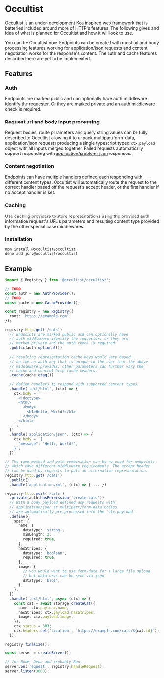 # Occultist
Occultist is an under-development Koa inspired web framework that is batteries included
around more of HTTP's features. The following gives and idea of what is planned for Occultist
and how it will look to use.

You can try Occultist now. Endpoints can be created with most url and body processing features
working for application/json requests and content negotiation works for the response's content.
The auth and cache features described here are yet to be implemented.


## Features

### Auth
Endpoints are marked public and can optionally have auth middleware identify the
requester. Or they are marked private and an auth middleware check is required.


### Request url and body input processing
Request bodies, route parameters and query string values can be fully described to
Occultist allowing it to unpack multipart/form-data, application/json requests 
producing a single typescript typed `ctx.payload` object with all inputs merged together.
Failed requests automatically support responding with
[application/problem+json](https://www.rfc-editor.org/rfc/rfc9457.html) responses.

### Content negotiation
Endpoints can have multiple handlers defined each responding with different content
types. Occultist will automatically route the request to the correct handler based
off the request's accept header, or the first handler if no accept handler is set.


### Caching
Use caching providers to store representations using the provided auth information
request's URL's parameters and resulting content type provided by the other special
case middlewares.


### Installation
```
npm install @occultist/occultist
deno add jsr:@occultist/occultist
```

## Example
```typescript
import { Registry } from '@occultist/occultist';

// TODO
const auth = new AuthProvider();
// TODO
const cache = new CacheProvider();

const registry = new Registry({
  root: 'https://example.com',
});

registry.http.get('/cats')
  // Endpoints are marked public and can optionally have
  // auth middleware identify the requester, or they are
  // marked private and the auth check is required.
  .public(auth.optional())
  
  // resulting representation cache keys would vary based
  // on the an auth key that is unique to the user that the above
  // middleware provides, other parameters can further vary the
  // cache and control http cache headers.
  .cache(cache.etag())

  // define handlers to respond with supported content types.
  .handle('text/html', (ctx) => {
    ctx.body = `
      <!doctype>
      <html>
        <body>
          <h1>Hello, World!</h1>
        </body>
      </html>
    `;
  })
  .handle('application/json', (ctx) => {
    ctx.body = `{
      "message": "Hello, World!",
    }`;
  });

// The same method and path combination can be re-used for endpoints
// which have different middleware requirements. The accept header
// can be used by requests to pull an alternative representation.
registry.http.get('/cats')
  .public()
  .handle('application/xml', (ctx) => { ... })

registry.http.post('/cats')
  .private(auth.hasPermission('create-cats'))
  // With a body payload defined any requests with
  // application/json or multipart/form-data bodies
  // are automatically pre-processed into the `ctx.payload`.
  .define({
    spec: {
      name: {
        datatype: 'string',
        minLength: 2,
        required: true,
      },
      hasStripes: {
        datatype: 'boolean',
        required: true,
      },
      image: {
        // you would want to use form-data for a large file upload
        // but data uris can be sent via json
        datatype: 'blob',
      },
    },
  })
  .handle('text/html', async (ctx) => {
    const cat = await storage.createCat({
      name: ctx.payload.name,
      hasStripes: ctx.payload.hasStripes,
      image: ctx.payload.image,
    });
    ctx.status = 303;
    ctx.headers.set('Location', `https://example.com/cats/${cat.id}`);
  });

registry.finalize();

const server = createServer();

// for Node, Deno and probably Bun.
server.on('request', registry.handleRequest);
server.listen(3000);
```

